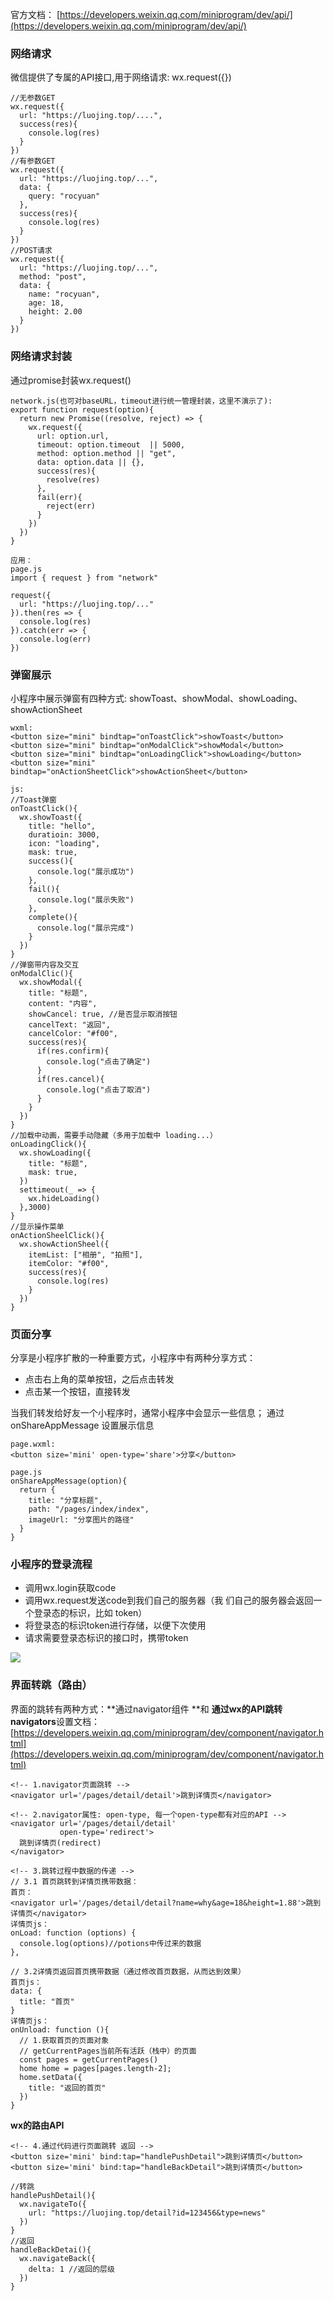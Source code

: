 官方文档：
[https://developers.weixin.qq.com/miniprogram/dev/api/](https://developers.weixin.qq.com/miniprogram/dev/api/)
### 网络请求
微信提供了专属的API接口,用于网络请求: wx.request({})
```vue
//无参数GET
wx.request({
  url: "https://luojing.top/....",
  success(res){
    console.log(res)
  }
})
//有参数GET
wx.request({
  url: "https://luojing.top/...",
  data: {
    query: "rocyuan"
  },
  success(res){
    console.log(res)
  }
})
//POST请求
wx.request({
  url: "https://luojing.top/...",
  method: "post",
  data: {
    name: "rocyuan",
    age: 18,
    height: 2.00
  }
})
```
### 网络请求封装
通过promise封装wx.request()
```vue
network.js(也可对baseURL，timeout进行统一管理封装，这里不演示了):
export function request(option){
  return new Promise((resolve, reject) => {
    wx.request({
      url: option.url,
      timeout: option.timeout  || 5000,
      method: option.method || "get",
      data: option.data || {},
      success(res){
        resolve(res)
      },
      fail(err){
        reject(err)
      }
    })
  })
}

应用：
page.js
import { request } from "network"

request({
  url: "https://luojing.top/..."
}).then(res => {
  console.log(res)
}).catch(err => {
  console.log(err)
})
```
### 弹窗展示
小程序中展示弹窗有四种方式: showToast、showModal、showLoading、showActionSheet
```vue
wxml:
<button size="mini" bindtap="onToastClick">showToast</button>
<button size="mini" bindtap="onModalClick">showModal</button>
<button size="mini" bindtap="onLoadingClick">showLoading</button>
<button size="mini" bindtap="onActionSheetClick">showActionSheet</button>

js:
//Toast弹窗
onToastClick(){
  wx.showToast({
    title: "hello",
    duratioin: 3000,
    icon: "loading",
    mask: true,
    success(){
      console.log("展示成功")
    },
    fail(){
      console.log("展示失败")
    },
    complete(){
      console.log("展示完成")
    }
  })
}
//弹窗带内容及交互
onModalClic(){
  wx.showModal({
    title: "标题",
    content: "内容",
    showCancel: true, //是否显示取消按钮
    cancelText: "返回",
    cancelColor: "#f00",
    success(res){
      if(res.confirm){
        console.log("点击了确定")
      }
      if(res.cancel){
        console.log("点击了取消")
      }
    }
  })
}
//加载中动画，需要手动隐藏（多用于加载中 loading...）
onLoadingClick(){
  wx.showLoading({
    title: "标题",
    mask: true,
  })
  settimeout(_ => {
    wx.hideLoading()
  },3000)
}
//显示操作菜单
onActionSheelClick(){
  wx.showActionSheel({
    itemList: ["相册", "拍照"],
    itemColor: "#f00",
    success(res){
      console.log(res)
    }
  })
}
```
### 页面分享
分享是小程序扩散的一种重要方式，小程序中有两种分享方式：

- 点击右上角的菜单按钮，之后点击转发
- 点击某一个按钮，直接转发

当我们转发给好友一个小程序时，通常小程序中会显示一些信息； 通过 onShareAppMessage 设置展示信息
```vue
page.wxml:
<button size='mini' open-type='share'>分享</button>

page.js
onShareAppMessage(option){
  return {
    title: "分享标题",
    path: "/pages/index/index",
    imageUrl: "分享图片的路径"
  }
}
```
### 小程序的登录流程

- 调用wx.login获取code
- 调用wx.request发送code到我们自己的服务器（我 们自己的服务器会返回一个登录态的标识，比如 token）
- 将登录态的标识token进行存储，以便下次使用
- 请求需要登录态标识的接口时，携带token

![](assets/【微信小程序】系统API相关/1.png)
### 界面转跳（路由）
界面的跳转有两种方式：**通过navigator组件 **和 **通过wx的API跳转**
**navigators**设置文档：
[https://developers.weixin.qq.com/miniprogram/dev/component/navigator.html](https://developers.weixin.qq.com/miniprogram/dev/component/navigator.html)
```vue
<!-- 1.navigator页面跳转 -->
<navigator url='/pages/detail/detail'>跳到详情页</navigator>

<!-- 2.navigator属性: open-type, 每一个open-type都有对应的API -->
<navigator url='/pages/detail/detail'
           open-type='redirect'>
  跳到详情页(redirect)
</navigator>

<!-- 3.跳转过程中数据的传递 -->
// 3.1 首页跳转到详情页携带数据：
首页：
<navigator url='/pages/detail/detail?name=why&age=18&height=1.88'>跳到详情页</navigator>
详情页js：
onLoad: function (options) {
  console.log(options)//potions中传过来的数据
},

// 3.2详情页返回首页携带数据（通过修改首页数据，从而达到效果）
首页js：
data: {
  title: "首页"
}
详情页js：
onUnload: function (){
  // 1.获取首页的页面对象
  // getCurrentPages当前所有活跃（栈中）的页面
  const pages = getCurrentPages()
  home home = pages[pages.length-2];
  home.setData({
    title: "返回的首页"
  })
}
```
**wx的路由API**
```vue
<!-- 4.通过代码进行页面跳转 返回 -->
<button size='mini' bind:tap="handlePushDetail">跳到详情页</button>
<button size='mini' bind:tap="handleBackDetail">跳到详情页</button>

//转跳
handlePushDetail(){
  wx.navigateTo({
    url: "https://luojing.top/detail?id=123456&type=news"
  })
}
//返回
handleBackDetai(){
  wx.navigateBack({
    delta: 1 //返回的层级
  })
}
```
